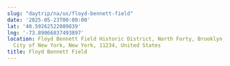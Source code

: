 ```yaml
---
slug: "daytrip/na/us/floyd-bennett-field"
date: '2025-05-23T00:00:00'
lat: '40.59262522089839'
lng: '-73.89066837493897'
location: Floyd Bennett Field Historic District, North Forty, Brooklyn, Kings County,
  City of New York, New York, 11234, United States
title: Floyd Bennett Field
---
```



